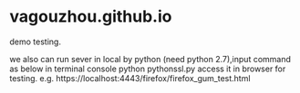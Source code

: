 vagouzhou.github.io
===================
demo testing.


we also can run sever in local by python (need python 2.7),input command as below in terminal console 
python pythonssl.py
access it in browser for testing.
e.g. https://localhost:4443/firefox/firefox_gum_test.html 

